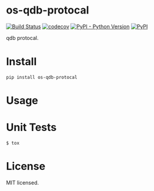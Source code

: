 # os-qdb-protocal

[![Build Status](https://www.travis-ci.org/cfhamlet/os-qdb-protocal.svg?branch=master)](https://www.travis-ci.org/cfhamlet/os-qdb-protocal)
[![codecov](https://codecov.io/gh/cfhamlet/os-qdb-protocal/branch/master/graph/badge.svg)](https://codecov.io/gh/cfhamlet/os-qdb-protocal)
[![PyPI - Python Version](https://img.shields.io/pypi/pyversions/os-qdb-protocal.svg)](https://pypi.python.org/pypi/os-qdb-protocal)
[![PyPI](https://img.shields.io/pypi/v/os-qdb-protocal.svg)](https://pypi.python.org/pypi/os-qdb-protocal)


qdb protocal.
 

# Install

`pip install os-qdb-protocal`

# Usage


# Unit Tests

`$ tox`

# License

MIT licensed.
